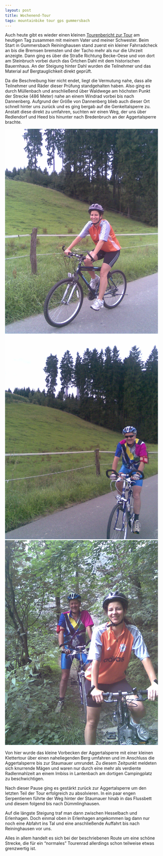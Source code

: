 ```yaml
---
layout: post
title: Wochenend-Tour
tags: mountainbike tour gps gummersbach
---
```


Auch heute gibt es wieder einen kleinen [Tourenbericht zur Tour](http://www.gpsies.com/map.do?fileId=sxjxboweaugwownj) am heutigen Tag zusammen mit meinem Vater und meiner Schwester. Beim Start in Gummersbach Reininghausen stand zuerst ein kleiner Fahrradcheck an bis die Bremsen bremsten und der Tacho mehr als nur die Uhrzeit anzeigte. Dann ging es über die Straße Richtung Becke-Oese und von dort am Steinbruch vorbei durch das Örtchen Dahl mit dem historischen Bauernhaus. An der Steigung hinter Dahl wurden die Teilnehmer und das Material auf Bergtauglichkeit direkt geprüft.

Da die Beschreibung hier nicht endet, liegt die Vermutung nahe, dass alle Teilnehmer und Räder dieser Prüfung standgehalten haben. Also ging es durch Müllenbach und anschließend über Waldwege am höchsten Punkt der Strecke (486 Meter) nahe an einem Windrad vorbei bis nach Dannenberg. Aufgrund der Größe von Dannenberg blieb auch dieser Ort schnell hinter uns zurück und es ging bergab auf die Genkeltalsperre zu. Anstatt diese direkt zu umfahren, suchten wir einen Weg, der uns über Redlendorf und Heed bis hinunter nach Bredenbruch an der Aggertalsperre brachte.

![Familientour](/images/2008-08-03/01.jpg)
![Familientour](/images/2008-08-03/02.jpg)
![Familientour](/images/2008-08-03/03.jpg)

Von hier wurde das kleine Vorbecken der Aggertalsperre mit einer kleinen Klettertour über einen naheliegenden Berg umfahren und im Anschluss die Aggertalsperre bis zur Staumauer umrundet. Zu diesem Zeitpunkt meldeten sich knurrende Mägen und waren nur durch eine mehr als verdiente Radlermahlzeit an einem Imbiss in Lantenbach am dortigen Campingplatz zu beschwichtigen.

Nach dieser Pause ging es gestärkt zurück zur Aggertalsperre um den letzten Teil der Tour erfolgreich zu absolvieren. In ein paar engen Serpentienen führte der Weg hinter der Staumauer hinab in das Flussbett und diesem folgend bis nach Dümmlinghausen.

Auf die längste Steigung traf man dann zwischen Hesselbach und Erlenhagen. Doch einmal oben in Erlenhagen angekommen lag dann nur noch eine Abfahrt ins Tal und eine anschließende Auffahrt bis nach Reininghausen vor uns.

Alles in allem handelt es sich bei der beschriebenen Route um eine schöne Strecke, die für ein “normales” Tourenrad allerdings schon teilweise etwas grenzwertig ist.
